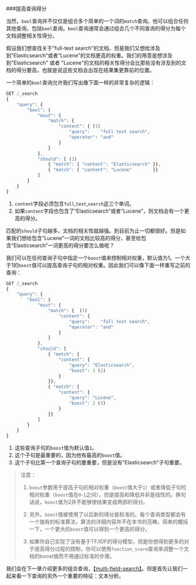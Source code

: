 <!--秀川译-->
###提高查询得分

当然，`bool`查询并不仅仅是组合多个简单的一个词的`match`查询。他可以组合任何其他查询，包括`bool`查询。`bool`查询通常会通过组合几个不同查询的得分为每个文档调整相关性得分。

假设我们想查找关于"full-text search"的文档，但是我们又想给涉及到“Elasticsearch”或者“Lucene”的文档更高的权重。我们的用意是想涉及到"Elasticsearch" 或者 "Lucene"的文档的相关性得分会比那些没有涉及到的文档的得分要高，也就是说这些文档会出现在结果集更靠前的位置。

一个简单的`bool`查询允许我们写出像下面一样的非常复杂的逻辑：
```javascript
GET /_search
{
    "query": {
        "bool": {
            "must": {
                "match": {
                    "content": { (1)
                        "query":    "full text search",
                        "operator": "and"
                    }
                }
            },
            "should": [ (2)
                { "match": { "content": "Elasticsearch" }},
                { "match": { "content": "Lucene"        }}
            ]
        }
    }
}
```
1. `content`字段必须包含`full`,`text`,`search`这三个单词。
2. 如果`content`字段也包含了“Elasticsearch”或者“Lucene”，则文档会有一个更高的得分。

匹配的`should`子句越多，文档的相关性就越强。到目前为止一切都很好。但是如果我们想给包含“Lucene”一词的文档比较高的得分，甚至给包含“Elasticsearch”一词更高的得分要怎么做呢？

我们可以在任何查询子句中指定一个`boost`值来控制相对权重，默认值为1。一个大于1的`boost`值可以提高查询子句的相对权重。因此我们可以像下面一样重写之前的查询：
```javascript
GET /_search
{
    "query": {
        "bool": {
            "must": {
                "match": {  (1)
                    "content": {
                        "query":    "full text search",
                        "operator": "and"
                    }
                }
            },
            "should": [
                { "match": {
                    "content": {
                        "query": "Elasticsearch",
                        "boost": 3 (2)
                    }
                }},
                { "match": {
                    "content": {
                        "query": "Lucene",
                        "boost": 2 (3)
                    }
                }}
            ]
        }
    }
}
```
1. 这些查询子句的`boost`值为默认值`1`。
2. 这个子句是最重要的，因为他有最高的`boost`值。
3. 这个子句比第一个查询子句的要重要，但是没有“Elasticsearch”子句重要。

> 注意：
> 
> 1. `boost`参数用于提高子句的相对权重（`boost`值大于`1`）或者降低子句的相对权重（`boost`值在`0`-`1`之间），但是提高和降低并非是线性的。换句话说，`boost`值为2并不能够使结果变成两部的得分。
> 
> 2. 另外，`boost`值被使用了以后新的得分是标准的。每个查询类型都会有一个独有的标准算法，算法的详细内容并不在本书的范畴。简单的概括一下，一个更大的`boost`值可以得到一个更高的得分。
> 
> 3. 如果你自己实现了没有基于TF/IDF的得分模型，但是你想得到更多的对于提高得分过程的控制，你可以使用`function_score`查询来调整一个文档的boost值而不用通过标准的步骤。

我们会在下一章介绍更多的组合查询，[【multi-field-search】](https://github.com/looly/elasticsearch-definitive-guide-cn/tree/master/110_Multi_Field_Search)。但是首先让我们一起来看一下查询的另外一个重要的特征：文本分析。
<!--
=== Boosting Query Clauses

Of course, the `bool` query isn't restricted ((("full text search", "boosting query clauses")))to combining simple one-word
`match` queries. It can combine any other query, including other `bool`
queries.((("relevance scores", "controlling weight of query clauses")))  It is commonly used to fine-tune the relevance `_score` for each
document by combining the scores from several distinct queries.

Imagine that we want to search for documents((("bool query", "boosting weight of query clauses")))((("weight", "controlling for query clauses"))) about "full-text search,"  but we
want to give more _weight_ to documents that also mention "Elasticsearch" or
"Lucene." By _more weight_, we mean that documents mentioning
"Elasticsearch" or "Lucene" will receive a higher relevance `_score` than
those that don't, which means that they will appear higher in the list of
results.

A simple `bool` _query_ allows us to write this fairly complex logic as follows:

[source,js]
--------------------------------------------------
GET /_search
{
    "query": {
        "bool": {
            "must": {
                "match": {
                    "content": { <1>
                        "query":    "full text search",
                        "operator": "and"
                    }
                }
            },
            "should": [ <2>
                { "match": { "content": "Elasticsearch" }},
                { "match": { "content": "Lucene"        }}
            ]
        }
    }
}
--------------------------------------------------
// SENSE: 100_Full_Text_Search/25_Boost.json

<1> The `content` field must contain all of the words `full`, `text`, and `search`.
<2> If the `content` field also contains `Elasticsearch` or `Lucene`,
    the document will receive a higher `_score`.

The more `should` clauses that match, the more relevant the document.  So far,
so good.

But what if we want to give more weight to the docs that contain `Lucene` and
even more weight to the docs containing `Elasticsearch`?

We can control ((("boost parameter")))the relative weight of any query clause by specifying a `boost`
value, which defaults to `1`. A `boost` value greater than `1` increases the
relative weight of that clause.  So we could  rewrite the preceding query as
follows:

[source,js]
--------------------------------------------------
GET /_search
{
    "query": {
        "bool": {
            "must": {
                "match": {  <1>
                    "content": {
                        "query":    "full text search",
                        "operator": "and"
                    }
                }
            },
            "should": [
                { "match": {
                    "content": {
                        "query": "Elasticsearch",
                        "boost": 3 <2>
                    }
                }},
                { "match": {
                    "content": {
                        "query": "Lucene",
                        "boost": 2 <3>
                    }
                }}
            ]
        }
    }
}
--------------------------------------------------
// SENSE: 100_Full_Text_Search/25_Boost.json

<1> These clauses use the default `boost` of `1`.
<2> This clause is the most important, as it has the highest `boost`.
<3> This clause is more important than the default, but not as important
    as the `Elasticsearch` clause.

[NOTE]
[[boost-normalization]]
====
The `boost` parameter is used to increase((("boost parameter", "score normalied after boost applied"))) the relative weight of a clause
(with a `boost` greater than `1`) or decrease the relative weight (with a
`boost` between `0` and `1`), but the increase or decrease is not linear. In
other words, a `boost` of `2` does not result in double the `_score`.

Instead, the new `_score` is _normalized_ after((("normalization", "score normalied after boost applied"))) the boost is applied. Each
type of query has its own normalization algorithm, and the details are beyond
the scope of this book. Suffice to say that a higher `boost` value results in
a higher `_score`.

If you are implementing your own scoring model not based on TF/IDF and you
need more control over the boosting process, you can use the
<<function-score-query,`function_score` query>> to((("function_score query"))) manipulate a document's
boost without the normalization step.
====

We present other ways of combining queries in the next chapter,
<<multi-field-search>>. But first, let's take a look at the other important
feature of queries: text analysis.
-->
